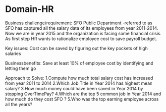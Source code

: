 # Domain-HR

Business challenge/requirement:
SFO Public Department -referred to as SFO  has captured all the salary data of its employees from year 2011-2014.  Now we are in year 2015 and the organization is facing some financial crisis. As first step HR wants to rationalize employee cost to save payroll budget.

Key issues:
Cost can be saved by figuring out the key pockets of high salaries

Businessbenefits:
Save at least 10% of employee cost by identifying and letting them go

Approach to Solve:
1.Compute how much total salary cost has increased from year 2011 to 2014
2.Which Job Title in Year 2014 has highest mean salary?
3.How much money could have been saved in Year 2014 by stopping OverTimePay?
4.Which are the top 5 common job in Year 2014 and how much do they cost SFO ?
5.Who was the top earning employee across all the years?
